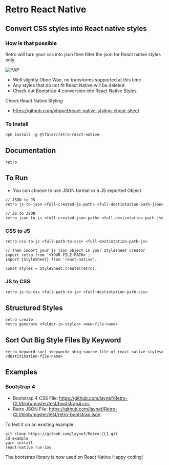 # Retro React Native

## Convert CSS styles into React native styles

### How is that possible

Retro will turn your css into json then filter the json for React native styles only

![YAP](https://i.kym-cdn.com/entries/icons/original/000/023/967/obiwan.jpg)

- Well slightly Oboe Wan, no transforms supported at this time
- Any styles that do not fit React Native will be deleted
- Check out Bootstrap 4 conversion into React Native Styles

Check React Native Styling
- https://github.com/vhpoet/react-native-styling-cheat-sheet

### To Install
```
npm install -g @lfaler/retro-react-native
```

## Documentation
```
retro
```

## To Run

- You can choose to use JSON format or a JS exported Object
```
// JSON to JS
retro js-to-json <full-created-js-path> <full-destintation-path-json>

// JS to JSON
retro json-to-js <full-created-json-path> <full-destintation-path-js>
```

### CSS to JS
```
retro css-to-js <full-path-to-css> <full-destintation-path-js>

// Then import your js json object in your Stylesheet creator
import retro from '<YOUR-FILE-PATH>';
import {StyleSheet} from 'react-native';

const styles = StyleSheet.create(retro);

```

### JS to CSS
```
retro js-to-css <full-path-to-js> <full-destintation-path-css>
```

## Structured Styles
```
retro create
retro generate <folder-in-styles> <new-file-name>
```

## Sort Out Big Style Files By Keyword
```
retro keyword-sort <keyword> <big-source-file-of-react-native-styles> <destitination-file-name>
```

## Examples

### Bootstrap 4

- Bootstrap 4 CSS File: https://github.com/laynef/Retro-CLI/blob/master/test/bootstrap4.css
- Retro JSON File: https://github.com/laynef/Retro-CLI/blob/master/test/retro-bootstrap.json

To test it on an existing example
```
git clone https://github.com/laynef/Retro-CLI.git
cd example
yarn install
react-native run-ios
```

The bootstrap library is now used on React Native
Happy coding!
